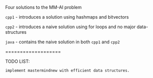 Four solutions to the MM-AI problem

`cpp1` - introduces a solution using hashmaps and bitvectors

`cpp2` - introduces a naive solution using for loops and no major data-structures

`java` - contains the naive solution in both `cpp1` and `cpp2`

===================

TODO LIST:
```angular2html
implement mastermindnew with efficient data structures.
```